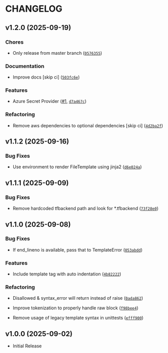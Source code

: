 # CHANGELOG

<!-- version list -->

## v1.2.0 (2025-09-19)

### Chores

- Only release from master branch
  ([`0576355`](https://github.com/strongio/strong-opx/commit/0576355b163e52c41c2974a109435d092650c345))

### Documentation

- Improve docs [skip ci]
  ([`503fc6e`](https://github.com/strongio/strong-opx/commit/503fc6e00532bd7f544dafe5af73129a59eeba14))

### Features

- Azure Secret Provider ([#1](https://github.com/strongio/strong-opx/pull/1),
  [`d7a467c`](https://github.com/strongio/strong-opx/commit/d7a467c4a76d973906744384ba802ff2cdfbd76e))

### Refactoring

- Remove aws dependencies to optional dependencies [skip ci]
  ([`4d2ba2f`](https://github.com/strongio/strong-opx/commit/4d2ba2f744063ff0852780460971f2867d3e3ee7))


## v1.1.2 (2025-09-16)

### Bug Fixes

- Use environment to render FileTemplate using jinja2
  ([`d6e024a`](https://github.com/strongio/strong-opx/commit/d6e024ae66dd017886db9a141953aed7100713b0))


## v1.1.1 (2025-09-09)

### Bug Fixes

- Remove hardcoded tfbackend path and look for *.tfbackend
  ([`73f28e0`](https://github.com/strongio/strong-opx/commit/73f28e00f36e547c938131e55ed56076439d8a9f))


## v1.1.0 (2025-09-08)

### Bug Fixes

- If end_lineno is available, pass that to TemplateError
  ([`053abdd`](https://github.com/strongio/strong-opx/commit/053abdd99d38bc186a3907bd6c1d6e2776fcd8f5))

### Features

- Include template tag with auto indentation
  ([`4b82222`](https://github.com/strongio/strong-opx/commit/4b82222ced2dcf2b54e8c49779cf022115191a81))

### Refactoring

- Disallowed & syntax_error will return instead of raise
  ([`0ada862`](https://github.com/strongio/strong-opx/commit/0ada86246895e775aed35f9ab0c313b4cc9f06e4))

- Improve tokenization to properly handle raw block
  ([`f98bee4`](https://github.com/strongio/strong-opx/commit/f98bee4726845c1790022fc5409cf635e854ff9e))

- Remove usage of legacy template syntax in unittests
  ([`efff900`](https://github.com/strongio/strong-opx/commit/efff900e79d8ce3915b413135091edb0987bde3f))


## v1.0.0 (2025-09-02)

- Initial Release
